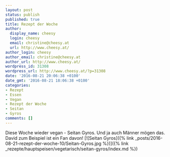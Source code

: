 ```yaml
---
layout: post
status: publish
published: true
title: Rezept der Woche
author:
  display_name: cheesy
  login: cheesy
  email: christine@cheesy.at
  url: http://www.cheesy.at/
author_login: cheesy
author_email: christine@cheesy.at
author_url: http://www.cheesy.at/
wordpress_id: 31308
wordpress_url: http://www.cheesy.at/?p=31308
date: '2016-08-21 20:06:38 +0100'
date_gmt: '2016-08-21 18:06:38 +0100'
categories:
- Rezept
- Essen
- Vegan
- Rezept der Woche
- Seitan
- Gyros
comments: []
---
```

Diese Woche wieder vegan - Seitan Gyros. Und ja auch Männer mögen das. David zum Beispiel ist ein Fan davon!
[![Seitan Gyros]({% link _posts/2016-08-21-rezept-der-woche-10/Seitan-Gyros.jpg %})]({% link _rezepte/hauptspeisen/vegetarisch/seitan-gyros/index.md %})
